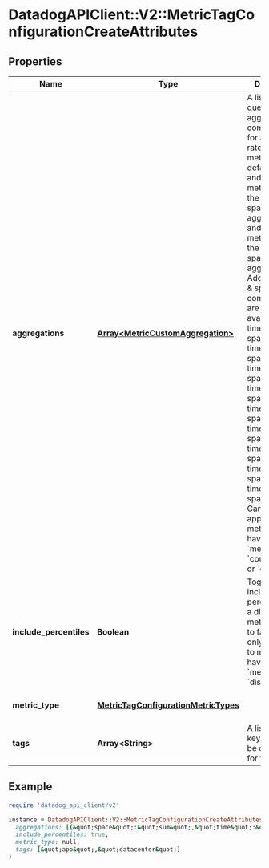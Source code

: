 # DatadogAPIClient::V2::MetricTagConfigurationCreateAttributes

## Properties

| Name                    | Type                                                                          | Description                                                                                                                                                                                                                                                                                                                                                                                                                                                                                                                                                                                                                                                    | Notes                        |
| ----------------------- | ----------------------------------------------------------------------------- | -------------------------------------------------------------------------------------------------------------------------------------------------------------------------------------------------------------------------------------------------------------------------------------------------------------------------------------------------------------------------------------------------------------------------------------------------------------------------------------------------------------------------------------------------------------------------------------------------------------------------------------------------------------- | ---------------------------- |
| **aggregations**        | [**Array&lt;MetricCustomAggregation&gt;**](MetricCustomAggregation.md)        | A list of queryable aggregation combinations for a count, rate, or gauge metric. By default, count and rate metrics require the (time: sum, space: sum) aggregation and Gauge metrics require the (time: avg, space: avg) aggregation. Additional time &amp; space combinations are also available: - time: avg, space: avg - time: avg, space: max - time: avg, space: min - time: avg, space: sum - time: count, space: sum - time: max, space: max - time: min, space: min - time: sum, space: avg - time: sum, space: sum Can only be applied to metrics that have a &#x60;metric_type&#x60; of &#x60;count&#x60;, &#x60;rate&#x60;, or &#x60;gauge&#x60;. | [optional]                   |
| **include_percentiles** | **Boolean**                                                                   | Toggle to include/exclude percentiles for a distribution metric. Defaults to false. Can only be applied to metrics that have a &#x60;metric_type&#x60; of &#x60;distribution&#x60;.                                                                                                                                                                                                                                                                                                                                                                                                                                                                            | [optional][default to false] |
| **metric_type**         | [**MetricTagConfigurationMetricTypes**](MetricTagConfigurationMetricTypes.md) |                                                                                                                                                                                                                                                                                                                                                                                                                                                                                                                                                                                                                                                                | [default to &#39;gauge&#39;] |
| **tags**                | **Array&lt;String&gt;**                                                       | A list of tag keys that will be queryable for your metric.                                                                                                                                                                                                                                                                                                                                                                                                                                                                                                                                                                                                     |                              |

## Example

```ruby
require 'datadog_api_client/v2'

instance = DatadogAPIClient::V2::MetricTagConfigurationCreateAttributes.new(
  aggregations: [{&quot;space&quot;:&quot;sum&quot;,&quot;time&quot;:&quot;sum&quot;},{&quot;space&quot;:&quot;sum&quot;,&quot;time&quot;:&quot;count&quot;}],
  include_percentiles: true,
  metric_type: null,
  tags: [&quot;app&quot;,&quot;datacenter&quot;]
)
```
